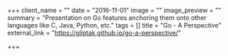 +++
client_name = ""
date = "2016-11-01"
image = ""
image_preview = ""
summary = "Presentation on Go features anchoring them onto other languages like C, Java, Python, etc."
tags = []
title = "Go - A Perspective"
external_link = "https://gliptak.github.io/go-a-perspective/"

+++

